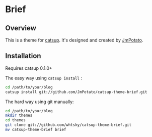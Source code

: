Brief
==================

Overview
--------------

This is a theme for [catsup](https://github.com/whtsky/catsup).
It's designed and created by [JmPotato](https://github.com/JmPotato).

Installation
--------------

Requires catsup 0.1.0+

The easy way using `catsup install` :
```bash
cd /path/to/your/blog
catsup install git://github.com/JmPotato/catsup-theme-brief.git
```

The hard way using git manually:
```bash
cd /path/to/your/blog
mkdir themes
cd themes
git clone git://github.com/whtsky/catsup-theme-brief.git
mv catsup-theme-brief brief
```
